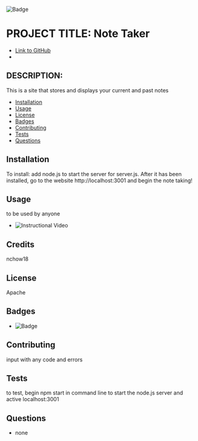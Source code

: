 
![Badge](https://img.shields.io/badge/AWESOME-COOL-yellow.svg)

# PROJECT TITLE: Note Taker

* [Link to GitHub](https://github.com/nchow18)
* [Email]: (mailto:emailme@nathanchow.ca)

## DESCRIPTION:

This is a site that stores and displays your current and past notes

* [Installation](#installation)
* [Usage](#usage)
* [License](#license)
* [Badges](#badges)
* [Contributing](#contribute)
* [Tests](#tests)
* [Questions](#questions)

## Installation

To install: add node.js to start the server for server.js.  After it has been installed, go to the website http://localhost:3001 and begin the note taking!

## Usage

to be used by anyone

* ![Instructional Video](https://youtu.be/xBRlVX3DLT8)

## Credits

nchow18

## License

Apache


## Badges

* ![Badge](https://img.shields.io/badge/AWESOME-COOL-yellow.svg)

## Contributing

input with any code and errors

## Tests

to test, begin npm start in command line to start the node.js server and active localhost:3001

## Questions


* none

    

    
